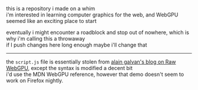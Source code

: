 this is a repository i made on a whim \
i'm interested in learning computer graphics for the web, and WebGPU seemed like an exciting place to start

eventually i might encounter a roadblock and stop out of nowhere, which is why i'm calling this a throwaway \
if I push changes here long enough maybe i'll change that

---

the `script.js` file is essentially stolen from [alain galvan's blog on Raw WebGPU](https://alain.xyz/blog/raw-webgpu),
except the syntax is modified a decent bit \
i'd use the MDN WebGPU reference, however that demo doesn't seem to work on Firefox nightly.
